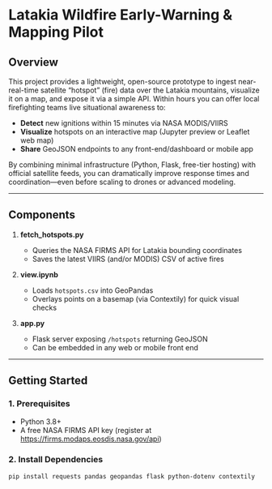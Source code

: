 # Latakia Wildfire Early-Warning & Mapping Pilot

## Overview
This project provides a lightweight, open-source prototype to ingest near-real-time satellite “hotspot” (fire) data over the Latakia mountains, visualize it on a map, and expose it via a simple API. Within hours you can offer local firefighting teams live situational awareness to:

- **Detect** new ignitions within 15 minutes via NASA MODIS/VIIRS
- **Visualize** hotspots on an interactive map (Jupyter preview or Leaflet web map)
- **Share** GeoJSON endpoints to any front-end/dashboard or mobile app

By combining minimal infrastructure (Python, Flask, free-tier hosting) with official satellite feeds, you can dramatically improve response times and coordination—even before scaling to drones or advanced modeling.

---

## Components

1. **fetch_hotspots.py**  
   - Queries the NASA FIRMS API for Latakia bounding coordinates  
   - Saves the latest VIIRS (and/or MODIS) CSV of active fires  

2. **view.ipynb**  
   - Loads `hotspots.csv` into GeoPandas  
   - Overlays points on a basemap (via Contextily) for quick visual checks  

3. **app.py**  
   - Flask server exposing `/hotspots` returning GeoJSON  
   - Can be embedded in any web or mobile front end  

---

## Getting Started

### 1. Prerequisites
- Python 3.8+  
- A free NASA FIRMS API key (register at https://firms.modaps.eosdis.nasa.gov/api)

### 2. Install Dependencies
```bash
pip install requests pandas geopandas flask python-dotenv contextily
```